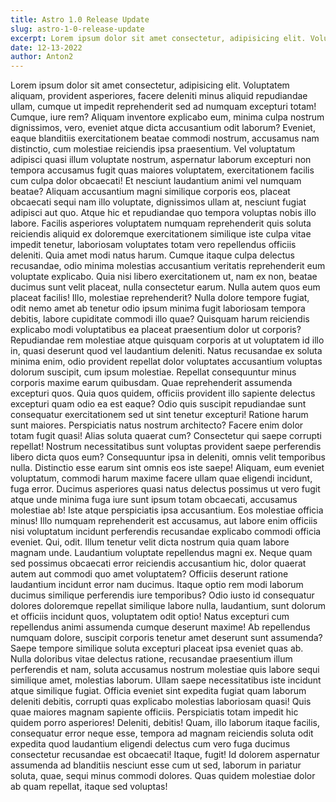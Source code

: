 ```yaml
---
title: Astro 1.0 Release Update
slug: astro-1-0-release-update
excerpt: Lorem ipsum dolor sit amet consectetur, adipisicing elit. Voluptatem aliquam, provident asperiores, facere deleniti minus aliquid repudiandae ullam, cumque ut impedit reprehenderit sed ad numquam excepturi totam! Cumque, iure rem?
date: 12-13-2022
author: Anton2
---
```

Lorem ipsum dolor sit amet consectetur, adipisicing elit. Voluptatem aliquam, provident asperiores, facere deleniti minus aliquid repudiandae ullam, cumque ut impedit reprehenderit sed ad numquam excepturi totam! Cumque, iure rem?
    Aliquam inventore explicabo eum, minima culpa nostrum dignissimos, vero, eveniet atque dicta accusantium odit laborum? Eveniet, eaque blanditiis exercitationem beatae commodi nostrum, accusamus nam distinctio, cum molestiae reiciendis ipsa praesentium.
    Vel voluptatum adipisci quasi illum voluptate nostrum, aspernatur laborum excepturi non tempora accusamus fugit quas maiores voluptatem, exercitationem facilis cum culpa dolor obcaecati! Et nesciunt laudantium animi vel numquam beatae?
    Aliquam accusantium magni similique corporis eos, placeat obcaecati sequi nam illo voluptate, dignissimos ullam at, nesciunt fugiat adipisci aut quo. Atque hic et repudiandae quo tempora voluptas nobis illo labore.
    Facilis asperiores voluptatem numquam reprehenderit quis soluta reiciendis aliquid ex doloremque exercitationem similique iste culpa vitae impedit tenetur, laboriosam voluptates totam vero repellendus officiis deleniti. Quia amet modi natus harum.
    Cumque itaque culpa delectus recusandae, odio minima molestias accusantium veritatis reprehenderit eum voluptate explicabo. Quia nisi libero exercitationem ut, nam ex non, beatae ducimus sunt velit placeat, nulla consectetur earum.
    Nulla autem quos eum placeat facilis! Illo, molestiae reprehenderit? Nulla dolore tempore fugiat, odit nemo amet ab tenetur odio ipsum minima fugit laboriosam tempora debitis, labore cupiditate commodi illo quae?
    Quisquam harum reiciendis explicabo modi voluptatibus ea placeat praesentium dolor ut corporis? Repudiandae rem molestiae atque quisquam corporis at ut voluptatem id illo in, quasi deserunt quod vel laudantium deleniti.
    Natus recusandae ex soluta minima enim, odio provident repellat dolor voluptates accusantium voluptas dolorum suscipit, cum ipsum molestiae. Repellat consequuntur minus corporis maxime earum quibusdam. Quae reprehenderit assumenda excepturi quos.
    Quia quos quidem, officiis provident illo sapiente delectus excepturi quam odio ea est eaque? Odio quis suscipit repudiandae sunt consequatur exercitationem sed ut sint tenetur excepturi! Ratione harum sunt maiores.
    Perspiciatis natus nostrum architecto? Facere enim dolor totam fugit quasi! Alias soluta quaerat cum? Consectetur qui saepe corrupti repellat! Nostrum necessitatibus sunt voluptas provident saepe perferendis libero dicta quos eum?
    Consequuntur ipsa in deleniti, omnis velit temporibus nulla. Distinctio esse earum sint omnis eos iste saepe! Aliquam, eum eveniet voluptatum, commodi harum maxime facere ullam quae eligendi incidunt, fuga error.
    Ducimus asperiores quasi natus delectus possimus ut vero fugit atque unde minima fuga iure sunt ipsum totam obcaecati, accusamus molestiae ab! Iste atque perspiciatis ipsa accusantium. Eos molestiae officia minus!
    Illo numquam reprehenderit est accusamus, aut labore enim officiis nisi voluptatum incidunt perferendis recusandae explicabo commodi officia eveniet. Qui, odit. Illum tenetur velit dicta nostrum quia quam labore magnam unde.
    Laudantium voluptate repellendus magni ex. Neque quam sed possimus obcaecati error reiciendis accusantium hic, dolor quaerat autem aut commodi quo amet voluptatem? Officiis deserunt ratione laudantium incidunt error nam ducimus.
    Itaque optio rem modi laborum ducimus similique perferendis iure temporibus? Odio iusto id consequatur dolores doloremque repellat similique labore nulla, laudantium, sunt dolorum et officiis incidunt quos, voluptatem odit optio!
    Natus excepturi cum repellendus animi assumenda cumque deserunt maxime! Ab repellendus numquam dolore, suscipit corporis tenetur amet deserunt sunt assumenda? Saepe tempore similique soluta excepturi placeat ipsa eveniet quas ab.
    Nulla doloribus vitae delectus ratione, recusandae praesentium illum perferendis et nam, soluta accusamus nostrum molestiae quis labore sequi similique amet, molestias laborum. Ullam saepe necessitatibus iste incidunt atque similique fugiat.
    Officia eveniet sint expedita fugiat quam laborum deleniti debitis, corrupti quas explicabo molestias laboriosam quasi! Quis quae maiores magnam sapiente officiis. Perspiciatis totam impedit hic quidem porro asperiores! Deleniti, debitis!
    Quam, illo laborum itaque facilis, consequatur error neque esse, tempora ad magnam reiciendis soluta odit expedita quod laudantium eligendi delectus cum vero fuga ducimus consectetur recusandae est obcaecati! Itaque, fugit!
    Id dolorem aspernatur assumenda ad blanditiis nesciunt esse cum ut sed, laborum in pariatur soluta, quae, sequi minus commodi dolores. Quas quidem molestiae dolor ab quam repellat, itaque sed voluptas!